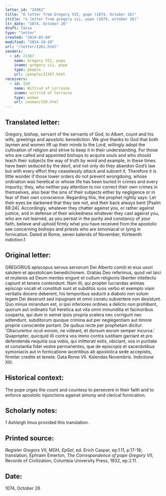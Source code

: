 ```yaml
---
letter_id: "24962"
title: "A letter from Gregory VII, pope (1074, October 26)"
ititle: "a letter from gregory vii, pope (1074, october 26)"
ltr_date: "1074, October 26"
draft: false
type: "letter"
created: "2014-03-04"
modified: "2014-10-10"
url: "/letter/1261.html"
senders:
  - id: 21367
    name: Gregory VII, pope
    iname: gregory vii, pope
    type: people
    url: /people/21367.html
receivers:
  - id: 150
    name: Wiltrud of Lorraine
    iname: wiltrud of lorraine
    type: woman
    url: /woman/150.html
---
```

<h2> Translated letter:</h2>Gregory, bishop, servant of the servants of God, to Albert, count and his wife, greetings and apostolic benediction.
	We give thanks to God that both laymen and women lift up their minds to the Lord, willingly adopt the cultivation of religion and strive to keep it in their understanding.  For those who are called and appointed bishops to acquire souls and who should teach their subjects the way of truth by word and example, in these times have been seduced by the devil, and not only do they abandon God’s law but with every effort they ceaselessly attack and subvert it.  Therefore it is little wonder if those lower orders do not prevent wrongdoing, whose ordination was heretical or whose life has been buried in crimes and every impurity; they, who neither pay attention to nor correct their own crimes in themselves, also bear the sins of their subjects either by negligence or in fear of their own conscience.  Regarding this, the prophet rightly says: Let their eyes be darkened that they see not, and their back always bent [Psalm 68:24].  Accordingly, whatever they chatter against you, or rather against justice, and in defense of their wickedness whatever they cast against you, who are not learned, as you persist in the purity and constancy of your faith, believe and uphold firmly what you have received from the apostolic see concerning bishops and priests who are simoniacal or lying in fornication.  Dated at Rome, seven kalends of November, thirteenth indiction.1

<h2 class="mt-4"> Original letter:</h2>GREGORIUS episcopus servus servorum Dei Alberto comiti et eius uxori salutem et apostolicam benedictionem.
Gratias Deo referimus, quod vel laici et mulieres ad Deum mentes erigunt et cultum religionis libenter intellectu capiunt et tenere contendunt. Nam illi, qui propter lucrandas animas episcopi vocati et constituti sunt et subditos suos verbo et exemplo viam veritatis docere deberent, his temporibus seducti a diabolo non solum legem Dei deserunt sed inpugnare et omni conatu subvertere non desistunt. Quo minus mirandum est, si ipsi inferiores ordines a delicto non prohibent, quorum aut ordinatio fuit heretica aut vita omni inmunditia et facinoribus cooperta, qui dum in semet ipsis propria scelera nec corrigunt nec adtendunt, subditorum quoque crimina aut per neglegentiam aut timore proprie conscientie portant. De quibus recte per prophetam dicitur: 'Obscurentur oculi eorum, ne videant, et dorsum eorum semper incurva.' Quapropter, quicquid illi contra vos immo contra iustitiam garriant et pro defendenda nequitia sua vobis, qui inlitterati estis, obiciant, vos in puritate et constantia fidei vestre permanentes, que de episcopis et sacerdotibus symoniacis aut in fornicatione iacentibus ab apostolica sede accepistis, firmiter credite et tenete.
Data Rome VII. Kalendas Novembris. Indictione XIII.
<h2 class="mt-4"> Historical context:</h2>The pope urges the count and countess to persevere in their faith and to enforce apostolic injunctions against simony and clerical fornication.
<h2 class="mt-4"> Scholarly notes:</h2>1 Ashleigh Imus provided this translation.
<h2 class="mt-4"> Printed source:</h2><p><em>Register Gregors VII</em>, MGH, <em>EpSel,</em> ed. Erich Caspar, ep.1.11, p.17-18; translation, Ephraim Emerton, <em>The Correspondence of pope Gregory VII</em>, Records of Civilization, Columbia University Press, 1932, ep.2.11.</p><h2 class="mt-4"> Date:</h2>1074, October 26